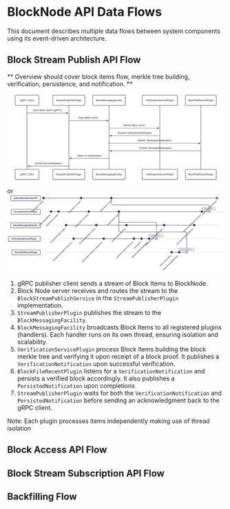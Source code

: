 # BlockNode API Data Flows

This document describes multiple data flows between system components using its event-driven architecture.

## Block Stream Publish API Flow

** Overview should cover block items flow, merkle tree building, verification, persistence, and notification. **

![block-item-publish-flow](./../../assets/block-item-publish-flow.svg)
or
![block-n-acknowledgment-flow](./../../assets/block-n-acknowledgement-flow.svg)


1. gRPC publisher client sends a stream of Block Items to BlockNode.
2. Block Node server receives and routes the stream to the `BlockStreamPublishService` in the `StreamPublisherPlugin` implementation.
3. `StreamPublisherPlugin` publishes the stream to the `BlockMessagingFacility`.
4. `BlockMessagingFacility` broadcasts Block Items to all registered plugins (handlers). Each handler runs on its own thread, ensuring isolation and scalability.
5. `VerificationServicePlugin` process Block Items building the block merkle tree and verifying it upon receipt of a block proof. It publishes a `VerificationNotification` upon successful verification.
6. `BlockFileRecentPlugin` listens for a `VerificationNotification` and persists a verified block accordingly. It also publishes a `PersistedNotification` upon completions
7. `StreamPublisherPlugin` waits for both the `VerificationNotification` and `PersistedNotification` before sending an acknowledgment back to the gRPC client.

Note: Each plugin processes items independently making use of thread isolation

## Block Access API Flow


## Block Stream Subscription API Flow


## Backfilling Flow

